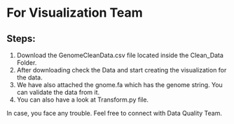 # For Visualization Team

## Steps:
1. Download the GenomeCleanData.csv file located inside the Clean_Data Folder.
2. After downloading check the Data and start creating the visualization for the data.
3. We have also attached the gnome.fa which has the genome string. You can validate the data from it.
4. You can also have a look at Transform.py file.

In case, you face any trouble. Feel free to connect with Data Quality Team. 
